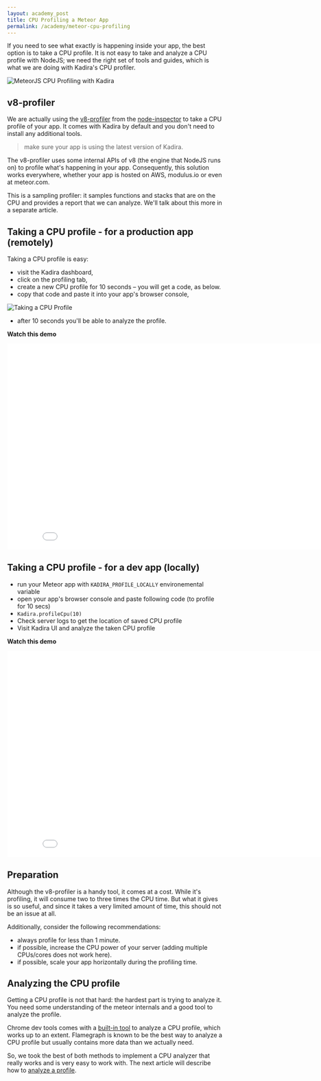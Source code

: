```yaml
---
layout: academy_post
title: CPU Profiling a Meteor App
permalink: /academy/meteor-cpu-profiling
---
```


If you need to see what exactly is happening inside your app, the best option is to take a CPU profile. It is not easy to take and analyze a CPU profile with NodeJS; we need the right set of tools and guides, which is what we are doing with Kadira's CPU profiler.

![MeteorJS CPU Profiling with Kadira](https://cldup.com/JZjBguQOrW.png)

## v8-profiler

We are actually using the [v8-profiler](https://github.com/node-inspector/v8-profiler) from the [node-inspector](https://github.com/node-inspector/node-inspector) to take a CPU profile of your app. It comes with Kadira by default and you don't need to install any additional tools. 

> make sure your app is using the latest version of Kadira.

The v8-profiler uses some internal APIs of v8 (the engine that NodeJS runs on) to profile what's happening in your app. Consequently, this solution works everywhere, whether your app is hosted on AWS, modulus.io or even at meteor.com.

This is a sampling profiler: it samples functions and stacks that are on the CPU and provides a report that we can analyze. We'll talk about this more in a separate article.

## Taking a CPU profile - for a production app (remotely)

Taking a CPU profile is easy: 

* visit the Kadira dashboard,
* click on the profiling tab,
* create a new CPU profile for 10 seconds – you will get a code, as below.
* copy that code and paste it into your app's browser console,

![Taking a CPU Profile](https://cldup.com/nnGuMDeNVr.png)

* after 10 seconds you'll be able to analyze the profile.

**Watch this demo**

<iframe width="853" height="480" src="//www.youtube.com/embed/IqNiVEbA5CI" frameborder="0" allowfullscreen="1">
</iframe>

## Taking a CPU profile - for a dev app (locally)

* run your Meteor app with `KADIRA_PROFILE_LOCALLY` environemental variable
* open your app's browser console and paste following code (to profile for 10 secs)
* `Kadira.profileCpu(10)`
* Check server logs to get the location of saved CPU profile
* Visit Kadira UI and analyze the taken CPU profile

**Watch this demo**

<iframe width="853" height="480" src="//www.youtube.com/embed/NpsVcGFeUNc" frameborder="0" allowfullscreen="1">
</iframe>

## Preparation 

Although the v8-profiler is a handy tool, it comes at a cost. While it's profiling, it will consume two to three times the CPU time. But what it gives is so useful, and since it takes a very limited amount of time, this should not be an issue at all.

Additionally, consider the following recommendations:

* always profile for less than 1 minute.
* if possible, increase the CPU power of your server (adding multiple CPUs/cores does not work here).
* if possible, scale your app horizontally during the profiling time.

## Analyzing the CPU profile

Getting a CPU profile is not that hard: the hardest part is trying to analyze it. You need some understanding of the meteor internals and a good tool to analyze the profile.

Chrome dev tools comes with a [built-in tool](https://developer.chrome.com/devtools/docs/cpu-profiling) to analyze a CPU profile, which works up to an extent. Flamegraph is known to be the best way to analyze a CPU profile but usually contains more data than we actually need.

So, we took the best of both methods to implement a CPU analyzer that really works and is very easy to work with. The next article will describe how to [analyze a profile](/academy/analyze-meteor-cpu-profile).

